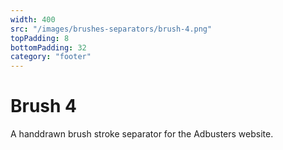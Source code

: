 ```yaml
---
width: 400
src: "/images/brushes-separators/brush-4.png"
topPadding: 8
bottomPadding: 32
category: "footer"
---
```


# Brush 4

A handdrawn brush stroke separator for the Adbusters website.
